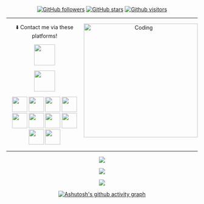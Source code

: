 

<!--
**elifsenaerdogan/elifsenaerdogan** is a ✨ _special_ ✨ repository because its `README.md` (this file) appears on your GitHub profile.

Here are some ideas to get you started:

- 🔭 I’m currently working on ...
- 🌱 I’m currently learning ...
- 👯 I’m looking to collaborate on ...
- 🤔 I’m looking for help with ...
- 💬 Ask me about ...
- 📫 How to reach me: ...
- 😄 Pronouns: ...
- ⚡ Fun fact: ...
-->

<!-- ![GitHub stars](https://img.shields.io/github/stars/elifsenaerdogan?style=social) -->
<div align="center">

[![GitHub followers](https://img.shields.io/github/followers/elifsenaerdogan?style=flat&logo=github)](https://github.com/elifsenaerdogan?tab=followers)
[![GitHub stars](https://img.shields.io/github/stars/elifsenaerdogan?style=flat&logo=github&)](https://github.com/elifsenaerdogan?tab=repositories)
[![Github visitors](https://visitor-badge.glitch.me/badge?page_id=elifsenaerdogan.visitor-badge)](https://gitHub.com/elifsenaerdogan) 
<hr>

<img align="right" alt="Coding" width="300" src="https://i.pinimg.com/originals/2e/94/62/2e9462cb6e812987c9c05491b61f887e.gif">



 ⬇️ Contact me via these platforms!


<a href="[https://www.linkedin.com/in/elifsenaerdogan/]" target="_blank"><img src="https://user-images.githubusercontent.com/61664693/116171176-f19f5b00-a710-11eb-84e9-b16771b30e2d.png" width="55x"></img></a>

<a href="mailto:elifsenaerdogan18@gmail.com" target="_blank"><img src="https://user-images.githubusercontent.com/61664693/116171180-f237f180-a710-11eb-9aea-560e6d4490b7.png" width="55px"></img></a>


<a href="https://www.python.org/"><img src="https://user-images.githubusercontent.com/61664693/116169127-b307a180-a70c-11eb-9097-06d1f280065e.png" width="40px"></img></a>
<a href="https://www.javascript.com/"><img src="https://user-images.githubusercontent.com/61664693/116169142-b569fb80-a70c-11eb-8de0-029cbc2b2aef.png" width="40px"></img></a>
 <a href="https://nodejs.org/en/" ><img src="https://user-images.githubusercontent.com/61664693/116169136-b4d16500-a70c-11eb-8418-48daba4e08ef.png" width="40px"></img></a>
<a href="https://www.java.com/"><img src="https://user-images.githubusercontent.com/61664693/116169128-b3a03800-a70c-11eb-8fbe-55a5c4ad2689.png" width="40px"></img></a>
<a href="https://www.typescriptlang.org/"><img src="https://user-images.githubusercontent.com/61664693/116169149-b6029200-a70c-11eb-9169-e68b84f77b9c.png" width="40px"></img></a>
<a href="https://flutter.dev/"><img src="https://user-images.githubusercontent.com/61664693/116169134-b438ce80-a70c-11eb-9029-35fbfdd926ae.png" width="40px"></img></a>
<a href="https://dart.dev/" ><img src="https://user-images.githubusercontent.com/61664693/116169151-b69b2880-a70c-11eb-9b5f-d6963d384b83.png" width="40px"></img></a>
<a href="https://spring.io/" ><img src="https://user-images.githubusercontent.com/61664693/117315252-3012e380-ae90-11eb-9b64-1e3affd3b07d.png" width="40px"></img></a>
<a href="https://reactjs.org/" ><img src="https://user-images.githubusercontent.com/61664693/116169130-b3a03800-a70c-11eb-9a72-bc4842458b80.png" width="40px"></img></a>
<a href="https://angular.io/" ><img src="https://user-images.githubusercontent.com/61664693/116169133-b438ce80-a70c-11eb-8e91-4d57e3f94851.png" width="40px"></img></a>
<hr>

<p align="center">
  <p>
    <a href="https://github.com/elifsenaerdogan" target="_blank">
    <img src="https://github-readme-stats.vercel.app/api?username=elifsenaerdogan&count_private=true&show_icons=true&theme=nord">
      </a>
</p>
  <p>
  <a href="https://github.com/elifsenaerdogan" target="_blank">
  <img align="center" src="https://github-readme-streak-stats.herokuapp.com?user=elifsenaerdogan&theme=nord&date_format=j%20M%5B%20Y%5D" />
  </a>
  </p>



  <a href="https://github.com/elifsenaerdogan?tab=repositories" target="_blank">
  <img src="https://github-readme-stats.vercel.app/api/top-langs/?username=elifsenaerdogan&layout=compact&show_icons=true&theme=nord">
  </a>


[![Ashutosh's github activity graph](https://github-readme-activity-graph.cyclic.app/graph?username=elifsenaerdogan&theme=nord)](https://github.com/elifsenaerdogan)
</div>

